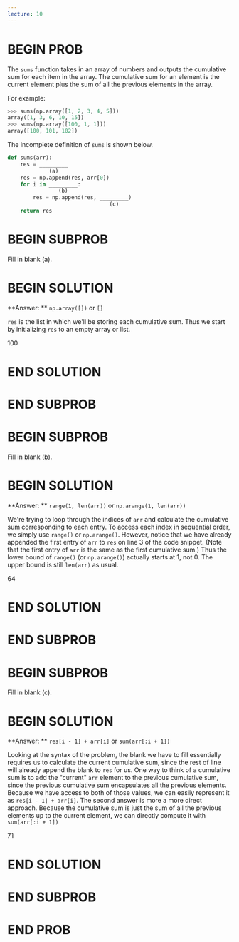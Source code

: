 ```yaml
---
lecture: 10
---
```


# BEGIN PROB

The `sums` function takes in an array of numbers and outputs the
cumulative sum for each item in the array. The cumulative sum for an
element is the current element plus the sum of all the previous
elements in the array.

For example:

```py
>>> sums(np.array([1, 2, 3, 4, 5]))
array([1, 3, 6, 10, 15])
>>> sums(np.array([100, 1, 1]))
array([100, 101, 102])
```

The incomplete definition of `sums` is shown below.

```py
def sums(arr):
    res = _________
             (a)
    res = np.append(res, arr[0])
    for i in _________:
                (b)
        res = np.append(res, _________)
                                (c)
    return res
```

# BEGIN SUBPROB

Fill in blank (a).

# BEGIN SOLUTION

**Answer: ** `np.array([])` or `[]`

`res` is the list in which we'll be storing each cumulative sum. Thus 
we start by initializing `res` to an empty array or list. 

<average>100</average>
# END SOLUTION

# END SUBPROB

# BEGIN SUBPROB

Fill in blank (b).

# BEGIN SOLUTION

**Answer: ** `range(1, len(arr))` or `np.arange(1, len(arr))`

We're trying to loop through the indices of `arr` and calculate the cumulative
sum corresponding to each entry. To access each index in sequential order, we simply 
use `range()` or `np.arange()`. However, notice that we have already appended the first entry of `arr` 
to `res` on line 3 of the code snippet. (Note that the first entry of `arr` is 
the same as the first cumulative sum.) Thus the lower bound of `range()` (or `np.arange()`) actually 
starts at 1, not 0. The upper bound is still `len(arr)` as usual. 

<average>64</average>

# END SOLUTION

# END SUBPROB

# BEGIN SUBPROB

Fill in blank (c).

# BEGIN SOLUTION

**Answer: ** `res[i - 1] + arr[i]` or `sum(arr[:i + 1])`

Looking at the syntax of the problem, the blank we have to fill essentially
requires us to calculate the current cumulative sum, since the rest of line will 
already append the blank to `res` for us. One way to think of a cumulative sum is 
to add the "current" `arr` element to the previous cumulative sum, 
since the previous cumulative sum encapsulates all the previous elements. 
Because we have access to both of those values, we can easily represent it as 
`res[i - 1] + arr[i]`. The second answer is more a more direct approach. Because the cumulative 
sum is just the sum of all the previous elements up to the current element, we 
can directly compute it with `sum(arr[:i + 1])`

<average>71</average>

# END SOLUTION

# END SUBPROB

# END PROB
